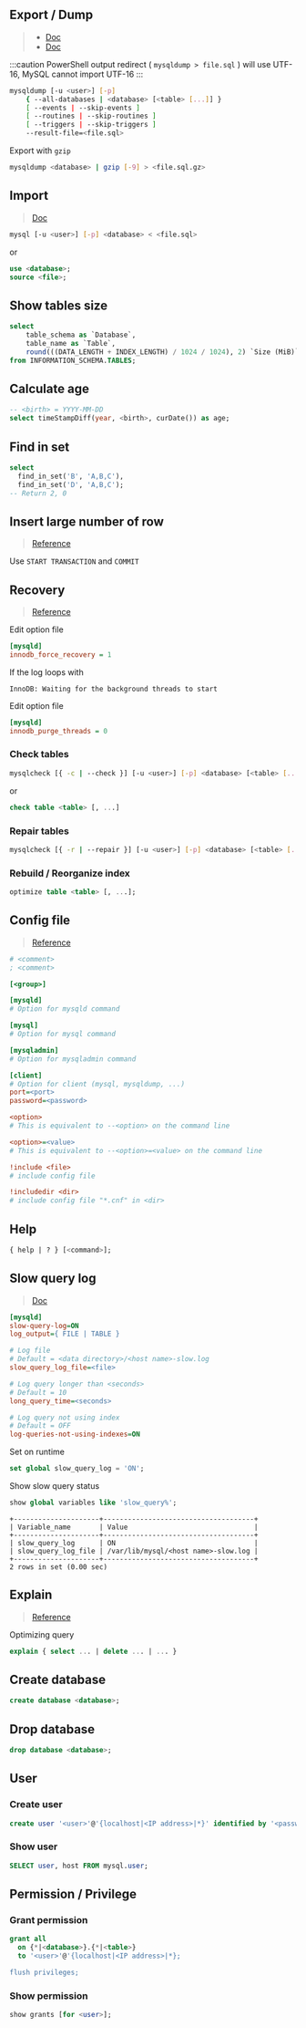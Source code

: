 ## Export / Dump

> - [Doc](https://dev.mysql.com/doc/refman/5.7/en/mysqldump.html)
> - [Doc](https://dev.mysql.com/doc/refman/8.0/en/mysqldump-stored-programs.html)

:::caution
PowerShell output redirect ( `mysqldump > file.sql` ) will use UTF-16, MySQL cannot import UTF-16
:::

```bash
mysqldump [-u <user>] [-p]
    { --all-databases | <database> [<table> [...]] }
    [ --events | --skip-events ]
    [ --routines | --skip-routines ]
    [ --triggers | --skip-triggers ]
    --result-file=<file.sql>
```

Export with `gzip`
```bash
mysqldump <database> | gzip [-9] > <file.sql.gz>
```

## Import

> [Doc](https://dev.mysql.com/doc/refman/5.7/en/mysqldump.html)

```bash
mysql [-u <user>] [-p] <database> < <file.sql>
```

or

```sql
use <database>;
source <file>;
```

## Show tables size

```sql
select 
    table_schema as `Database`, 
    table_name as `Table`, 
    round(((DATA_LENGTH + INDEX_LENGTH) / 1024 / 1024), 2) `Size (MiB)` 
from INFORMATION_SCHEMA.TABLES;
```

## Calculate age

```sql
-- <birth> = YYYY-MM-DD
select timeStampDiff(year, <birth>, curDate()) as age;
```

## Find in set

```sql
select 
  find_in_set('B', 'A,B,C'), 
  find_in_set('D', 'A,B,C'); 
-- Return 2, 0
```

## Insert large number of row

> [Reference](https://dev.mysql.com/doc/refman/5.6/en/optimizing-innodb-transaction-management.html)

Use `START TRANSACTION` and `COMMIT`

## Recovery

> [Reference](https://dev.mysql.com/doc/refman/5.5/en/forcing-innodb-recovery.html)

Edit option file

```ini
[mysqld]
innodb_force_recovery = 1
```

If the log loops with

```
InnoDB: Waiting for the background threads to start
```

Edit option file

```ini
[mysqld]
innodb_purge_threads = 0
```

### Check tables

```bash
mysqlcheck [{ -c | --check }] [-u <user>] [-p] <database> [<table> [...]]
```

or

```sql
check table <table> [, ...]
```

### Repair tables

```bash
mysqlcheck [{ -r | --repair }] [-u <user>] [-p] <database> [<table> [...]]
```

### Rebuild / Reorganize index

```sql
optimize table <table> [, ...];
```

## Config file

> [Reference](https://dev.mysql.com/doc/refman/8.0/en/option-files.html)

```ini title="/etc/my.cnf"
# <comment>
; <comment>

[<group>]

[mysqld]
# Option for mysqld command

[mysql]
# Option for mysql command

[mysqladmin]
# Option for mysqladmin command

[client]
# Option for client (mysql, mysqldump, ...)
port=<port>
password=<password>

<option>
# This is equivalent to --<option> on the command line

<option>=<value>
# This is equivalent to --<option>=<value> on the command line

!include <file>
# include config file

!includedir <dir>
# include config file "*.cnf" in <dir>
```

## Help

```sql
{ help | ? } [<command>];
```

## Slow query log

> [Doc](https://dev.mysql.com/doc/refman/5.7/en/slow-query-log.html)

```ini
[mysqld]
slow-query-log=ON
log_output={ FILE | TABLE }

# Log file
# Default = <data directory>/<host name>-slow.log
slow_query_log_file=<file>

# Log query longer than <seconds>
# Default = 10
long_query_time=<seconds>

# Log query not using index
# Default = OFF
log-queries-not-using-indexes=ON
```

Set on runtime

```sql
set global slow_query_log = 'ON';
```

Show slow query status

```sql
show global variables like 'slow_query%';
```

```
+---------------------+-------------------------------------+
| Variable_name       | Value                               |
+---------------------+-------------------------------------+
| slow_query_log      | ON                                  |
| slow_query_log_file | /var/lib/mysql/<host name>-slow.log |
+---------------------+-------------------------------------+
2 rows in set (0.00 sec)
```

## Explain

> [Reference](https://www.sitepoint.com/mysql-performance-indexes-explain/)

Optimizing query

```sql
explain { select ... | delete ... | ... }
```

## Create database

```sql
create database <database>;
```

## Drop database

```sql
drop database <database>;
```

## User

### Create user

```sql
create user '<user>'@'{localhost|<IP address>|*}' identified by '<password>';
```

### Show user

```sql
SELECT user, host FROM mysql.user;
```

## Permission / Privilege

### Grant permission

```sql
grant all
  on {*|<database>}.{*|<table>}
  to '<user>'@'{localhost|<IP address>|*};

flush privileges;
```

### Show permission

```sql
show grants [for <user>];
```
